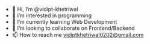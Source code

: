 - 👋 Hi, I’m @vidipt-khetriwal
- 👀 I’m interested in programming
- 🌱 I’m currently learning Web Development
- 💞️ I’m looking to collaborate on Frontend/Backend
- 📫 How to reach me vidiptkhetriwal0202@gmail.com

<!---
vidipt-khetriwal/vidipt-khetriwal is a ✨ special ✨ repository because its `README.md` (this file) appears on your GitHub profile.
You can click the Preview link to take a look at your changes.
--->
